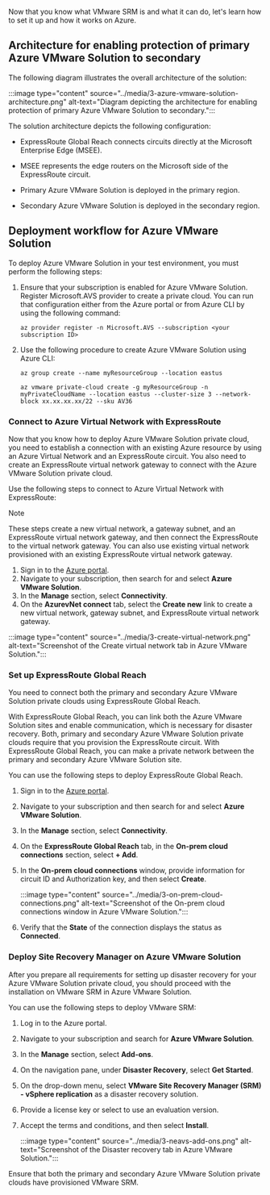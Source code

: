 Now that you know what VMware SRM is and what it can do, let's learn how to set it up and how it works on Azure.

## Architecture for enabling protection of primary Azure VMware Solution to secondary

The following diagram illustrates the overall architecture of the solution:

:::image type="content"  source="../media/3-azure-vmware-solution-architecture.png" alt-text="Diagram depicting the architecture for enabling protection of primary Azure VMware Solution to secondary.":::

The solution architecture depicts the following configuration:

- ExpressRoute Global Reach connects circuits directly at the Microsoft Enterprise Edge (MSEE).

- MSEE represents the edge routers on the Microsoft side of the ExpressRoute circuit.

- Primary Azure VMware Solution is deployed in the primary region.

- Secondary Azure VMware Solution is deployed in the secondary region.  

## Deployment workflow for Azure VMware Solution

To deploy Azure VMware Solution in your test environment, you must perform the following steps:

1. Ensure that your subscription is enabled for Azure VMware Solution. Register Microsoft.AVS provider to create a private cloud. You can run that configuration either from the Azure portal or from Azure CLI by using the following command:

    ``` azure cli
    az provider register -n Microsoft.AVS --subscription <your subscription ID>
    ```

1. Use the following procedure to create Azure VMware Solution using Azure CLI:

    ``` azure cli
    az group create --name myResourceGroup --location eastus

    az vmware private-cloud create -g myResourceGroup -n myPrivateCloudName --location eastus --cluster-size 3 --network-block xx.xx.xx.xx/22 --sku AV36
    ```

### Connect to Azure Virtual Network with ExpressRoute

Now that you know how to deploy Azure VMware Solution private cloud, you need to establish a connection with an existing Azure resource by using an Azure Virtual Network and an ExpressRoute circuit. You also need to create an ExpressRoute virtual network gateway to connect with the Azure VMware Solution private cloud.

Use the following steps to connect to Azure Virtual Network with ExpressRoute:

> [!NOTE]
> These steps create a new virtual network, a gateway subnet, and an ExpressRoute virtual network gateway, and then connect the ExpressRoute to the virtual network gateway. You can also use existing virtual network provisioned with an existing ExpressRoute virtual network gateway.

1. Sign in to the [Azure portal](https://portal.azure.com).
2. Navigate to your subscription, then search for and select **Azure VMware Solution**.
3. In the **Manage** section, select **Connectivity**.
4. On the **AzurevNet connect** tab, select the **Create new** link to create a new virtual network, gateway subnet, and ExpressRoute virtual network gateway.

:::image type="content"  source="../media/3-create-virtual-network.png" alt-text="Screenshot of the Create virtual network tab in Azure VMware Solution.":::

### Set up ExpressRoute Global Reach

You need to connect both the primary and secondary Azure VMware Solution private clouds using ExpressRoute Global Reach.

With ExpressRoute Global Reach, you can link both the Azure VMware Solution sites and enable communication, which is necessary for disaster recovery. Both, primary and secondary Azure VMware Solution private clouds require that you provision the ExpressRoute circuit. With ExpressRoute Global Reach, you can make a private network between the primary and secondary Azure VMware Solution site.

You can use the following steps to deploy ExpressRoute Global Reach.

1. Sign in to the [Azure portal](https://portal.azure.com).
1. Navigate to your subscription and then search for and select **Azure VMware Solution**.
1. In the **Manage** section, select **Connectivity**.
1. On the **ExpressRoute Global Reach** tab, in the **On-prem cloud connections** section, select **+ Add**.
1. In the **On-prem cloud connections** window, provide information for circuit ID and Authorization key, and then select **Create**.

    :::image type="content"  source="../media/3-on-prem-cloud-connections.png" alt-text="Screenshot of the On-prem cloud connections window in Azure VMware Solution.":::

1. Verify that the **State** of the connection displays the status as **Connected**.

### Deploy Site Recovery Manager on Azure VMware Solution

After you prepare all requirements for setting up disaster recovery for your Azure VMware Solution private cloud, you should proceed with the installation on VMware SRM in Azure VMware Solution.

You can use the following steps to deploy VMware SRM:

1. Log in to the Azure portal.
1. Navigate to your subscription and search for **Azure VMware Solution**.
1. In the **Manage** section, select **Add-ons**.
1. On the navigation pane, under **Disaster Recovery**, select **Get Started**.
1. On the drop-down menu, select **VMware Site Recovery Manager (SRM) - vSphere replication** as a disaster recovery solution.
1. Provide a license key or select to use an evaluation version.
1. Accept the terms and conditions, and then select **Install**.

    :::image type="content"  source="../media/3-neavs-add-ons.png" alt-text="Screenshot of the Disaster recovery tab in Azure VMware Solution.":::

Ensure that both the primary and secondary Azure VMware Solution private clouds have provisioned VMware SRM.

